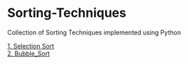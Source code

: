 # Sorting-Techniques
Collection of Sorting Techniques implemented using Python

[1. Selection Sort](Selection_Sort.py)<br>
[2. Bubble_Sort](Bubble_Sort.py)<br>
